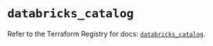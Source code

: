 # `databricks_catalog`

Refer to the Terraform Registry for docs: [`databricks_catalog`](https://registry.terraform.io/providers/databricks/databricks/1.57.0/docs/resources/catalog).
